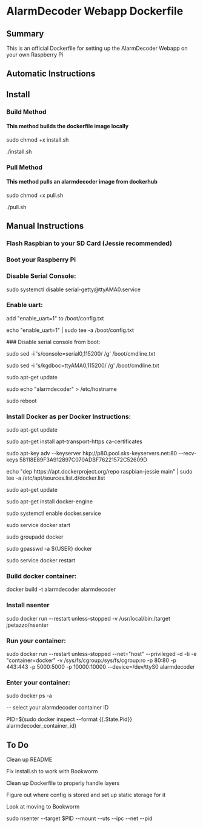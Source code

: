 # AlarmDecoder Webapp Dockerfile

## Summary
This is an official Dockerfile for setting up the AlarmDecoder Webapp on your own Raspberry Pi

## Automatic Instructions

## Install

### Build Method

#### This method builds the dockerfile image locally

<p>sudo chmod +x install.sh</p>

<p>./install.sh</p>

### Pull Method

#### This method pulls an alarmdecoder image from dockerhub

<p>sudo chmod +x pull.sh</p>

<p>./pull.sh</p>


## Manual Instructions

### Flash Raspbian to your SD Card (Jessie recommended)

### Boot your Raspberry Pi

### Disable Serial Console: 

<p>sudo systemctl disable serial-getty@ttyAMA0.service</p>

### Enable uart: 

<p>add "enable_uart=1" to /boot/config.txt</p>
<p>echo "enable_uart=1" | sudo tee -a /boot/config.txt</p>
### Disable serial console from boot:  

<p>sudo sed -i 's/console=serial0,115200/ /g' /boot/cmdline.txt</p>

<p>sudo sed -i 's/kgdboc=ttyAMA0,115200/ /g' /boot/cmdline.txt</p>

<p>sudo apt-get update</p>

<p>sudo echo "alarmdecoder" > /etc/hostname</p>

<p>sudo reboot</p>

### Install Docker as per Docker Instructions:

<p>sudo apt-get update</p>

<p>sudo apt-get install apt-transport-https ca-certificates</p>

<p>sudo apt-key adv --keyserver hkp://p80.pool.sks-keyservers.net:80 --recv-keys 58118E89F3A912897C070ADBF76221572C52609D</p>

<p>echo "dep https://apt.dockerproject.org/repo raspbian-jessie main" | sudo tee -a /etc/apt/sources.list.d/docker.list</p>

<p>sudo apt-get update</p>

<p>sudo apt-get install docker-engine</p>

<p>sudo systemctl enable docker.service</p>

<p>sudo service docker start</p>

<p>sudo groupadd docker</p>

<p>sudo gpasswd -a ${USER} docker</p>

<p>sudo service docker restart</p>

### Build docker container: 

<p>docker build -t alarmdecoder alarmdecoder</p>

### Install nsenter

<p>sudo docker run --restart unless-stopped -v /usr/local/bin:/target jpetazzo/nsenter</p>

### Run your container: 

<p>sudo docker run --restart unless-stopped --net="host" --privileged -d -ti -e "container=docker" -v /sys/fs/cgroup:/sys/fs/cgroup:ro -p 80:80 -p 443:443 -p 5000:5000 -p 10000:10000 --device=/dev/ttyS0 alarmdecoder</p>

### Enter your container:

<p>sudo docker ps -a</p> -- select your alarmdecoder container ID

<p>PID=$(sudo docker inspect --format {{.State.Pid}} alarmdecoder_container_id)</p>

## To Do

<p>Clean up README</p>

<p>Fix install.sh to work with Bookworm</p>

<p>Clean up Dockerfile to properly handle layers</p>

<p>Figure out where config is stored and set up static storage for it</p>

<p>Look at moving to Bookworm</p>

<p>sudo nsenter --target $PID --mount --uts --ipc --net --pid</p>
